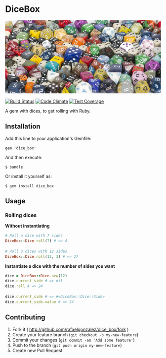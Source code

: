 # DiceBox

![Dice Box](https://raw.githubusercontent.com/rafaelgonzalez/dice_box/master/dices.jpg)

[![Build Status](https://travis-ci.org/rafaelgonzalez/dice_box.svg?branch=master)](https://travis-ci.org/rafaelgonzalez/dice_box)
[![Code Climate](https://codeclimate.com/github/rafaelgonzalez/dice_box.png)](https://codeclimate.com/github/rafaelgonzalez/dice_box)
[![Test Coverage](https://codeclimate.com/github/rafaelgonzalez/dice_box/coverage.png)](https://codeclimate.com/github/rafaelgonzalez/dice_box)

A gem with dices, to get rolling with Ruby.

## Installation

Add this line to your application's Gemfile:

    gem 'dice_box'

And then execute:

    $ bundle

Or install it yourself as:

    $ gem install dice_box

## Usage

### Rolling dices

**Without instantiating**

```ruby
# Roll a dice with 7 sides
DiceBox::Dice.roll(7) # => 4

# Roll 3 dices with 12 sides
DiceBox::Dice.roll(12, 3) # => 27
```

**Instantiate a dice with the number of sides you want**

```ruby
dice = DiceBox::Dice.new(12)
dice.current_side # => nil
dice.roll # => 24

dice.current_side # => #<DiceBox::Dice::Side>
dice.current_side.value # => 24
```

## Contributing

1. Fork it ( http://github.com/rafaelgonzalez/dice_box/fork )
2. Create your feature branch (`git checkout -b my-new-feature`)
3. Commit your changes (`git commit -am 'Add some feature'`)
4. Push to the branch (`git push origin my-new-feature`)
5. Create new Pull Request
